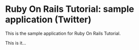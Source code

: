 # Ruby On Rails Tutorial: sample application (Twitter)

This is the sample application for Ruby On Rails Tutorial.

This is it...